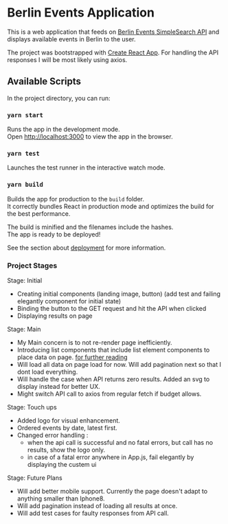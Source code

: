 # Berlin Events Application
This is a web application that feeds on [Berlin Events SimpleSearch API](https://www.berlin.de/sen/web/service/maerkte-feste/strassen-volksfeste/index.php/index/all.json?q=) and displays available events in Berlin to the user.

The project was bootstrapped with [Create React App](https://github.com/facebook/create-react-app).
For handling the API responses I will be most likely using axios.

## Available Scripts

In the project directory, you can run:

### `yarn start`

Runs the app in the development mode.\
Open [http://localhost:3000](http://localhost:3000) to view the app in the browser.

### `yarn test`

Launches the test runner in the interactive watch mode.

### `yarn build`

Builds the app for production to the `build` folder.\
It correctly bundles React in production mode and optimizes the build for the best performance.

The build is minified and the filenames include the hashes.\
The app is ready to be deployed!

See the section about [deployment](https://facebook.github.io/create-react-app/docs/deployment) for more information.

### Project Stages

Stage: Initial
* Creating initial components (landing image, button) (add test and failing elegantly component for initial state)
* Binding the button to the GET request and hit the API when clicked
* Displaying results on page


Stage: Main
* My Main concern is to not re-render page inefficiently.
* Introducing list components that include list element components to place data on page.
  [for further reading](https://reactjs.org/docs/lists-and-keys.html)
* Will load all data on page load for now. Will add pagination next so that I dont load everything.
* Will handle the case when API returns zero results. Added an svg to display instead for better UX.
* Might switch API call to axios from regular fetch if budget allows.

Stage: Touch ups
* Added logo for visual enhancement.
* Ordered events by date, latest first.
* Changed error handling :
  - when the api call is successful and no fatal errors, but call has no results, show the logo only.
  - in case of a fatal error anywhere in App.js, fail elegantly by displaying the custem ui

Stage: Future Plans
* Will add better mobile support. Currently the page doesn't adapt to anything smaller than Iphone8.
* Will add pagination instead of loading all results at once.
* Will add test cases for faulty responses from API call.

